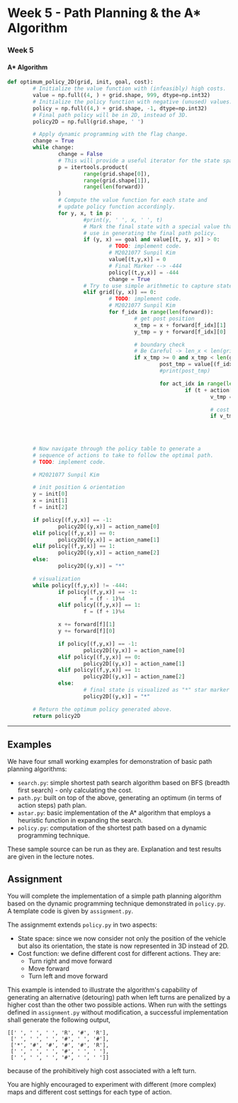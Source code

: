 # Week 5 - Path Planning & the A* Algorithm

### Week 5
#### A* Algorithm
```python
def optimum_policy_2D(grid, init, goal, cost):
		# Initialize the value function with (infeasibly) high costs.
		value = np.full((4, ) + grid.shape, 999, dtype=np.int32)
		# Initialize the policy function with negative (unused) values.
		policy = np.full((4,) + grid.shape, -1, dtype=np.int32)
		# Final path policy will be in 2D, instead of 3D.
		policy2D = np.full(grid.shape, ' ')

		# Apply dynamic programming with the flag change.
		change = True
		while change:
				change = False
				# This will provide a useful iterator for the state space.
				p = itertools.product(
						range(grid.shape[0]),
						range(grid.shape[1]),
						range(len(forward))
				)
				# Compute the value function for each state and
				# update policy function accordingly.
				for y, x, t in p:
						#print(y, ' ', x, ' ', t)
						# Mark the final state with a special value that we will
						# use in generating the final path policy.
						if (y, x) == goal and value[(t, y, x)] > 0:
								# TODO: implement code.
								# M2021077 Sunpil Kim
								value[(t,y,x)] = 0
								# Final Marker --> -444
								policy[(t,y,x)] = -444
								change = True
						# Try to use simple arithmetic to capture state transitions.
						elif grid[(y, x)] == 0:
								# TODO: implement code.
								# M2021077 Sunpil Kim
								for f_idx in range(len(forward)):
										# get post position
										x_tmp = x + forward[f_idx][1]
										y_tmp = y + forward[f_idx][0]

										# boundary check
										# Be Careful -> len_x < len(grid[0])    --> 1 hour source bug ㅡㅡ
										if x_tmp >= 0 and x_tmp < len(grid[0]) and y_tmp >= 0 and y_tmp < len(grid) and grid[y_tmp][x_tmp] == 0:
												post_tmp = value[(f_idx, y_tmp, x_tmp)]
												#print(post_tmp)

												for act_idx in range(len(action)):
														if (t + action[act_idx]) % len(forward) == f_idx:
																v_tmp = post_tmp + cost[act_idx]

																# cost coparison & change
																if v_tmp < value[(t,y,x)]:
																		value[(t,y,x)] = v_tmp
																		policy[(t,y,x)] = action[act_idx]
																		change = True

		# Now navigate through the policy table to generate a
		# sequence of actions to take to follow the optimal path.
		# TODO: implement code.

		# M2021077 Sunpil Kim

		# init position & orientation
		y = init[0]
		x = init[1]
		f = init[2]

		if policy[(f,y,x)] == -1:
				policy2D[(y,x)] = action_name[0]
		elif policy[(f,y,x)] == 0:
				policy2D[(y,x)] = action_name[1]
		elif policy[(f,y,x)] == 1:
				policy2D[(y,x)] = action_name[2]
		else:
				policy2D[(y,x)] = "*"

		# visualization
		while policy[(f,y,x)] != -444:
				if policy[(f,y,x)] == -1:
						f = (f - 1)%4
				elif policy[(f,y,x)] == 1:
						f = (f + 1)%4

				x += forward[f][1]
				y += forward[f][0]

				if policy[(f,y,x)] == -1:
						policy2D[(y,x)] = action_name[0]
				elif policy[(f,y,x)] == 0:
						policy2D[(y,x)] = action_name[1]
				elif policy[(f,y,x)] == 1:
						policy2D[(y,x)] = action_name[2]
				else:
						# final state is visualized as "*" star marker
						policy2D[(y,x)] = "*"

		# Return the optimum policy generated above.
		return policy2D
```
---

## Examples

We have four small working examples for demonstration of basic path planning algorithms:

* `search.py`: simple shortest path search algorithm based on BFS (breadth first search) - only calculating the cost.
* `path.py`: built on top of the above, generating an optimum (in terms of action steps) path plan.
* `astar.py`: basic implementation of the A* algorithm that employs a heuristic function in expanding the search.
* `policy.py`: computation of the shortest path based on a dynamic programming technique.

These sample source can be run as they are. Explanation and test results are given in the lecture notes.

## Assignment

You will complete the implementation of a simple path planning algorithm based on the dynamic programming technique demonstrated in `policy.py`. A template code is given by `assignment.py`.

The assignmemt extends `policy.py` in two aspects:

* State space: since we now consider not only the position of the vehicle but also its orientation, the state is now represented in 3D instead of 2D.
* Cost function: we define different cost for different actions. They are:
	- Turn right and move forward
	- Move forward
	- Turn left and move forward

This example is intended to illustrate the algorithm's capability of generating an alternative (detouring) path when left turns are penalized by a higher cost than the other two possible actions. When run with the settings defined in `assignment.py` without modification, a successful implementation shall generate the following output,

```
[[' ', ' ', ' ', 'R', '#', 'R'],
 [' ', ' ', ' ', '#', ' ', '#'],
 ['*', '#', '#', '#', '#', 'R'],
 [' ', ' ', ' ', '#', ' ', ' '],
 [' ', ' ', ' ', '#', ' ', ' ']]
```

because of the prohibitively high cost associated with a left turn.

You are highly encouraged to experiment with different (more complex) maps and different cost settings for each type of action.
